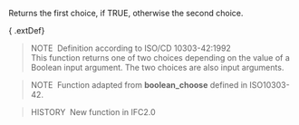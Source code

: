 ﻿Returns the first choice, if TRUE, otherwise the second choice.

{ .extDef}
> NOTE&nbsp; Definition according to ISO/CD 10303-42:1992  
> This function returns one of two choices depending on the value of a Boolean input argument. The two choices are also input arguments.

> NOTE&nbsp; Function adapted from **boolean_choose** defined in ISO10303-42.

> HISTORY&nbsp; New function in IFC2.0